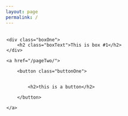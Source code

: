 ```yaml
---
layout: page
permalink: /
---
```


<div class="wrapper">

	<div class="boxOne">
		<h2 class="boxText">This is box #1</h2>
	</div>

	<a href="/pageTwo/">

		<button class="buttonOne">


			<h2>this is a button</h2>

		</button>

	</a>
</div>

<style type="text/css">

	.boxText{
		position: relative;
	    top: 50%;
	    transform: translateY(-50%);
	}
	
	.boxOne{
		background-color: lightgreen;
		float:left;
		width: 45%;
		height: 450px;
		border-radius: 50px 50px;
		text-align: center;

	}
	.buttonOne{
		background-color: lightgreen;
		float: right;
		width: 45%;
		height: 450px;
		border-radius: 50px 50px;
	}

	.wrapper{
		padding: 2px 2px;
		margin-top: 1%;

	}
	
</style>